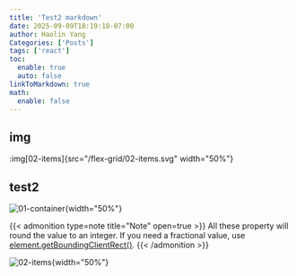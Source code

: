 ```yaml
---
title: 'Test2 markdown'
date: 2025-09-09T18:19:18-07:00
author: Haolin Yang
Categories: ['Posts']
tags: ['react']
toc:
  enable: true
  auto: false
linkToMarkdown: true
math:
  enable: false
---
```


<!--
## Introduction

:img[alt]{src="/flex-grid/01-container.svg" width="50%"}
:cite[smith04]
::youtube[Video of a cat in a box]{v=01ab2cd3efg} -->

## img

:img[02-items]{src="/flex-grid/02-items.svg" width="50%"}

## test2

![01-container](/flex-grid/01-container.svg 'test'){width="50%"}

{{< admonition type=note title="Note" open=true >}}
All these property will round the value to an integer. If you need a fractional value, use [element.getBoundingClientRect()](#element-getboundingclientrect).
{{< /admonition >}}

![02-items](/flex-grid/02-items.svg){width="50%"}
